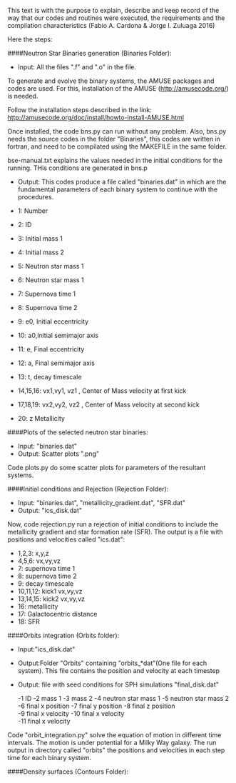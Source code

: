 This text is with the purpose to explain, describe and keep record of the way that our codes and routines were executed, the requirements and the compilation characteristics (Fabio A. Cardona & Jorge I. Zuluaga 2016)

Here the steps:

####Neutron Star Binaries generation (Binaries Folder):
- Input: All the files ".f" and ".o" in the file.


To generate and evolve the binary systems, the AMUSE packages and codes are used. For this, installation of the AMUSE (http://amusecode.org/) is needed.

Follow the installation steps described in the link:
http://amusecode.org/doc/install/howto-install-AMUSE.html

Once installed, the code bns.py can run without any problem. Also, bns.py needs the source codes in the folder "Binaries", this codes are written in fortran, and need to be compilated using the MAKEFILE in the same folder.

bse-manual.txt explains the values needed in the initial conditions for the running. THis conditions are generated in bns.p

- Output:
This codes produce a file called "binaries.dat" in which are the fundamental parameters of each binary system to continue with the procedures.

- 1: Number
- 2: ID
- 3: Initial mass 1
- 4: Initial mass 2
- 5: Neutron star mass 1
- 6: Neutron star mass 1
- 7: Supernova time 1
- 8: Supernova time 2
- 9: e0, Initial eccentricity
- 10: a0,Initial semimajor axis
- 11: e, Final eccentricity
- 12: a, Final semimajor axis
- 13: t, decay timescale
- 14,15,16: vx1,vy1, vz1 , Center of Mass velocity at first kick
- 17,18,19: vx2,vy2, vz2 , Center of Mass velocity at second kick
- 20: z Metallicity


####Plots of the selected neutron star binaries:
- Input: "binaries.dat"
- Output: Scatter plots ".png"

Code plots.py do some scatter plots for parameters of the resultant systems. 


####Initial conditions and Rejection (Rejection Folder):
- Input: "binaries.dat", "metallicity_gradient.dat", "SFR.dat"
- Output: "ics_disk.dat"

Now, code rejection.py run a rejection of initial conditions to include the  metallicity gradient and star formation rate (SFR). The output is a file with positions and velocities called "ics.dat":

  - 1,2,3: x,y,z
  - 4,5,6: vx,vy,vz
  - 7: supernova time 1
  - 8: supernova time 2
  - 9: decay timescale
  - 10,11,12: kick1 vx,vy,vz
  - 13,14,15: kick2 vx,vy,vz
  - 16: metallicity
  - 17: Galactocentric distance
  - 18: SFR


####Orbits integration (Orbits folder):
- Input:"ics_disk.dat"
- Output:Folder "Orbits" containing "orbits_*dat"(One file for each system). This file contains the position and velocity at each timestep
- Output: file with seed conditions for SPH simulations "final_disk.dat"
  
  -1 ID
  -2 mass 1
  -3 mass 2
  -4 neutron star mass 1
  -5 neutron star mass 2
  -6 final x position
  -7 final y position
  -8 final z position	
  -9 final x velocity
  -10 final x velocity	
  -11 final x velocity

Code "orbit_integration.py" solve the equation of motion in different time intervals. The motion is under potential for a Milky Way galaxy.
The run output in directory called "orbits" the positions and velocities in each step time for each binary system. 

####Density surfaces (Contours Folder):




